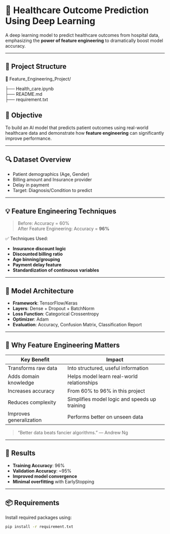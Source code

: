 # 🧠 Healthcare Outcome Prediction Using Deep Learning

A deep learning model to predict healthcare outcomes from hospital data, emphasizing the **power of feature engineering** to dramatically boost model accuracy.

---

## 📂 Project Structure

📁 Feature_Engineering_Project/

├── Health_care.ipynb     
├── README.md             
├── requirement.txt       

## 🚀 Objective

To build an AI model that predicts patient outcomes using real-world healthcare data and demonstrate how **feature engineering** can significantly improve performance.

---

## 🔍 Dataset Overview

- Patient demographics (Age, Gender)
- Billing amount and Insurance provider
- Delay in payment
- Target: Diagnosis/Condition to predict

---

## 💡 Feature Engineering Techniques

> Before: Accuracy = 60%  
> After Feature Engineering: Accuracy = **96%**

✅ Techniques Used:
- **Insurance discount logic**
- **Discounted billing ratio**
- **Age binning/grouping**
- **Payment delay feature**
- **Standardization of continuous variables**

---

## 🧠 Model Architecture

- **Framework**: TensorFlow/Keras
- **Layers**: Dense + Dropout + BatchNorm
- **Loss Function**: Categorical Crossentropy
- **Optimizer**: Adam
- **Evaluation**: Accuracy, Confusion Matrix, Classification Report

---

## 🌟 Why Feature Engineering Matters

| Key Benefit               | Impact                                                |
|---------------------------|--------------------------------------------------------|
| Transforms raw data       | Into structured, useful information                    |
| Adds domain knowledge     | Helps model learn real-world relationships             |
| Increases accuracy        | From 60% to 96% in this project                        |
| Reduces complexity        | Simplifies model logic and speeds up training          |
| Improves generalization   | Performs better on unseen data                         |

> “Better data beats fancier algorithms.” — Andrew Ng

---

## 🧪 Results

- **Training Accuracy**: 96%
- **Validation Accuracy**: ~95%
- **Improved model convergence**
- **Minimal overfitting** with EarlyStopping

---

## 📦 Requirements

Install required packages using:

```bash
pip install -r requirement.txt
